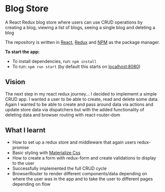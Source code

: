 # Blog Store

A React Redux blog store where users can use CRUD operations by creating a blog, viewing a list of blogs, seeing a single blog and deleting a blog

The repository is written in [React](https://reactjs.org/), [Redux](https://redux.js.org/) and [NPM](https://www.npmjs.com/) as the package manager.

**To start the app:**
- To install dependencies, run: `npm install`
- To run: `npm run start` (by default this starts on [localhost:8080](localhost:8080))

## Vision

The next step in my react redux journey... I decided to implememt a simple CRUD app.  I wanted a user to be able to create, read and delete some data.  Again I wanted to be able to create and pass around data via actions and update store data via dispatchers but with the added functionality of deleting data and browser routing with react-router-dom

## What I learnt

* How to set up a redux store and middleware that again users redux-promise
* Basic styling with [Materialize Css](https://materializecss.com/)
* How to create a form with redux-form and create validations to display to the user
* Successfully implemented the full CRUD cycle
* BrowserRouter to render different components/data depending on where the user was in the app and to take the user to different pages depending on flow